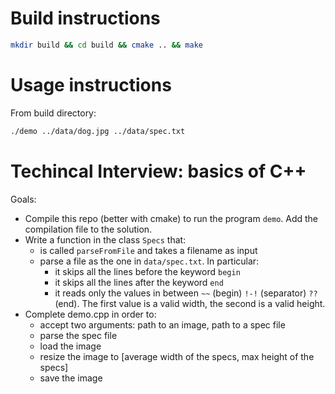 # Build instructions

```bash
mkdir build && cd build && cmake .. && make
```
# Usage instructions

From build directory:
```bash
./demo ../data/dog.jpg ../data/spec.txt
```

# Techincal Interview: basics of C++

Goals: 

- Compile this repo (better with cmake) to run the program ```demo```. Add the compilation file to the solution.
- Write a function in the class ```Specs``` that:
    - is called ```parseFromFile``` and takes a filename as input
    - parse a file as the one in ```data/spec.txt```. In particular:
        - it skips all the lines before the keyword ```begin```
        - it skips all the lines after the keyword ```end```
        - it reads only the values in between  ```~~``` (begin) ```!-!``` (separator) ```??``` (end). The first value is a valid width, the second is a valid height.
- Complete demo.cpp in order to:
    - accept two arguments: path to an image, path to a spec file
    - parse the spec file
    - load the image
    - resize the image to [average width of the specs, max height of the specs]
    - save the image
